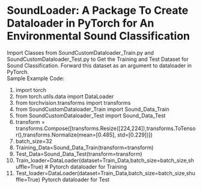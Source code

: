 # SoundLoader: A Package To Create Dataloader in PyTorch for An Environmental Sound Classification
Import Classes from SoundCustomDataloader_Train.py and SoundCustomDataloader_Test.py to Get the Training and Test Dataset for Sound Classification. Forward this dataset as an argument to dataloader in PyTorch. <br>
Sample Example Code: <br>
1. import torch<br>
2. from torch.utils.data import DataLoader<br>
3. from torchvision.transforms import transforms<br>
4. from SoundCustomDataloader_Train import Sound_Data_Train<br>
5. from SoundCustomDataloader_Test import Sound_Data_Test<br>
6. transform = transforms.Compose([transforms.Resize([224,224]),transforms.ToTensor(),transforms.Normalize(mean=[0.485], std=[0.229])])<br>
7. batch_size=32<br>
8. Training_Data=Sound_Data_Train(transform=transform)<br>
9. Test_Data=Sound_Data_Test(transform=transform)<br>
10. Train_loader=DataLoader(dataset=Train_Data,batch_size=batch_size,shuffle=True) # Pytorch dataloader for Training <br>
11. Test_loader=DataLoader(dataset=Train_Data,batch_size=batch_size,shuffle=True) Pytorch dataloader for Test <br>

